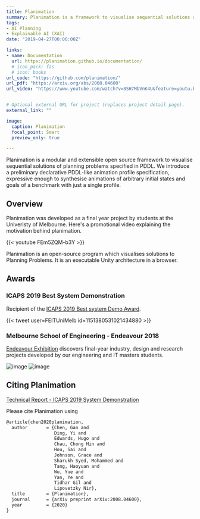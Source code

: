 ```yaml
---
title: Planimation
summary: Planimation is a framework to visualise sequential solutions of planning problems specified in PDDL
tags:
- AI Planning
- Explainable AI (XAI)
date: "2019-04-27T00:00:00Z"

links:
- name: Documentation
  url: https://planimation.github.io/documentation/
  # icon_pack: fas
  # icon: books
url_code: "https://github.com/planimation/"
url_pdf: "https://arxiv.org/abs/2008.04600"
url_video: "https://www.youtube.com/watch?v=8SH7MbVnK4U&feature=youtu.be"


# Optional external URL for project (replaces project detail page).
external_link: ""

image:
  caption: Planimation
  focal_point: Smart
  preview_only: true

---
```



Planimation is a modular and extensible open source framework to visualise sequential solutions of planning problems specified in PDDL. We introduce a preliminary declarative PDDL-like animation profile specification, expressive enough to synthesise animations of arbitrary initial states and goals of a benchmark with just a single profile.

## Overview 

Planimation was developed as a final year project by students at the Univeristy of Melbourne. Here's a promotional video explaining the motivation behind planimation.

{{< youtube FEm5ZQM-b3Y >}}

Planimation is an open-source program which visualises solutions to Planning Problems. It is an executable Unity architecture in a browser.

<!-- Watch the video below for a 2 minutes introduction about Planimation.

{{< youtube Cj2rWdt1YQU >}} -->

## Awards

### ICAPS 2019 Best System Demonstration
Recipient of the [ICAPS 2019 Best system Demo Award](https://icaps19.icaps-conference.org/awards).

{{< tweet user=FEITUniMelb id=1151380531021434880 >}}

### Melbourne School of Engineering - Endeavour 2018

[Endeavour Exhibition](https://endeavour.unimelb.edu.au/past/2018-endeavour-exhibition) discovers final-year industry, design and research projects developed by our engineering and IT masters students.



![image](https://endeavour.unimelb.edu.au/__data/assets/image/0007/2914621/endeavour-2018-11.jpg)
![image](https://endeavour.unimelb.edu.au/__data/assets/image/0005/2914691/endeavour-2018-36.jpg)

## Citing Planimation

[Technical Report - ICAPS 2019 System Demonstration](https://arxiv.org/abs/2008.04600)

Please cite Planimation using
``` latex
@article{chen2020planimation,
  author       = {Chen, Gan and
                  Ding, Yi and
                  Edwards, Hugo and
                  Chau, Chong Hin and
                  Hou, Sai and
                  Johnson, Grace and
                  Sharukh Syed, Mohammed and
                  Tang, Haoyuan and
                  Wu, Yue and
                  Yan, Ye and
                  Tidhar Gil and
                  Lipovetzky Nir},
  title        = {Planimation},
  journal      = {arXiv preprint arXiv:2008.04600},
  year         = {2020}
}
```